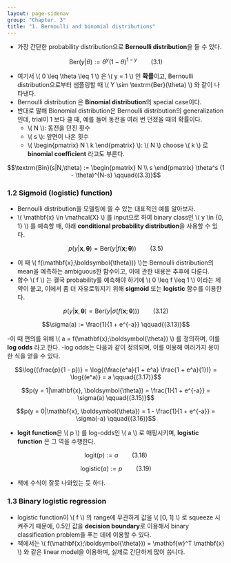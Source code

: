 ```yaml
---
layout: page-sidenav
group: "Chapter. 3"
title: "1. Bernoulli and binomial distributions"
---
```


- 가장 간단한 probability distribution으로 **Bernoulli distribution**을 들 수 있다.

$$\textrm{Ber}(y|\theta) := \theta^{y} (1 - \theta)^{1-y}  \qquad{(3.1)}$$

- 여기서 \\( 0 \leq \theta \leq 1 \\) 은 \\( y = 1 \\) 인 **확률**이고, Bernoulli distribution으로부터 샘플링할 때 \\( Y \sim \textrm{Ber}(\theta) \\) 와 같이 나타낸다.
- Bernoulli distribution 은 **Binomial distribution**의 special case이다.
- 반대로 말해 Bionomial distribution은 Bernoulli distribution의 generalization인데, trial이 1 보다 클 때, 예를 들어 동전을 여러 번 던졌을 때의 확률이다.
  - \\( N \\): 동전을 던진 횟수
  - \\( s \\): 앞면이 나온 횟수
  - \\( \begin{pmatrix} N \\ k \end{pmatrix} \\): \\( N \\) choose \\( k \\) 로 **binomial coefficient** 라고도 부른다.

$$\textrm{Bin}(s|N,\theta) := \begin{pmatrix} N \\ s \end{pmatrix} \theta^s (1 - \theta)^{N-s} \qquad{(3.3)}$$

### 1.2 Sigmoid (logistic) function)

- Bernoulli distribution을 모델링에 쓸 수 있는 대표적인 예를 알아보자.
- \\( \mathbf{x} \in \mathcal{X} \\) 를 input으로 하여 binary class인 \\( y \in \{0, 1\} \\) 를 예측할 때, 아래 **conditional probability distribution**을 사용할 수 있다.

$$p(y|\mathbf{x}, \boldsymbol{\theta}) = \textrm{Ber}(y|f(\mathbf{x};\boldsymbol{\theta})) \qquad{(3.5)}$$

- 이 때 \\( f(\mathbf{x};\boldsymbol{\theta})) \\)는 Bernoulli distribution의 mean을 예측하는 ambiguous한 함수이고, 이에 관한 내용은 추후에 다룬다.
- 함수 \\( f \\) 는 결국 probability를 예측해야 하기에 \\( 0 \leq f \leq 1 \\) 이라는 제약이 붙고, 이에서 좀 더 자유로워지기 위해 **sigmoid** 또는 **logistic** 함수를 이용한다.

$$p(y|\mathbf{x}, \boldsymbol{\theta}) = \textrm{Ber}(y|\sigma(f(\mathbf{x};\boldsymbol{\theta}))) \qquad{(3.12)}$$

$$\sigma(a) := \frac{1}{1 + e^{-a}} \qquad{(3.13)}$$

-이 때 편의를 위해 \\( a = f(\mathbf{x};\boldsymbol{\theta}) \\) 를 정의하며, 이를 **log odds** 라고 한다.
-log odds는 다음과 같이 정의되며, 이를 이용해 여러가지 용이한 식을 얻을 수 있다.

$$\log{(\frac{p}{1 - p})} = \log{(\frac{e^a}{1 + e^a} \frac{1 + e^a}{1})} = \log{(e^a)} = a \qquad{(3.17)}$$

$$p(y = 1|\mathbf{x}, \boldsymbol{\theta}) = \frac{1}{1 + e^{-a}} = \sigma(a) \qquad{(3.15)}$$

$$p(y = 0|\mathbf{x}, \boldsymbol{\theta}) = 1 - \frac{1}{1 + e^{-a}} = \sigma(-a) \qquad{(3.16)}$$

- **logit function**은 \\( p \\) 를 log-odds인 \\( a \\) 로 매핑시키며, **logistic function** 은 그 역을 수행한다.

$$\textrm{logit}(p) := a \qquad{(3.18)}$$

$$\textrm{logistic}(a) := p \qquad{(3.19)}$$

- 책에 수식이 잘못 나와있는 듯 하다.

### 1.3 Binary logistic regression

- logistic function이 \\( f \\) 의 range에 무관하게 값을 \\( [0, 1] \\) 로 squeeze 시켜주기 때문에, 0.5인 값을 **decision boundary**로 이용해서 binary classification problem을 푸는 데에 이용할 수 있다.
- 책에서는 \\( f(\mathbf{x};\boldsymbol{\theta})) = \mathbf{w}^T \mathbf{x} \\) 와 같은 linear model을 이용하며, 실제로 간단하게 많이 씅니다.


